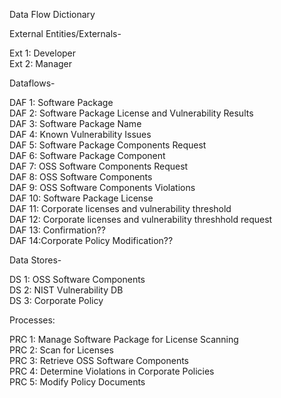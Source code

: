 Data Flow Dictionary</br>

External Entities/Externals-</br>

Ext 1: Developer </br>
Ext 2: Manager</br>

Dataflows-</br>

DAF 1: Software Package</br>
DAF 2: Software Package License and Vulnerability Results</br>
DAF 3: Software Package Name</br>
DAF 4: Known Vulnerability Issues</br>
DAF 5: Software Package Components Request</br>
DAF 6: Software Package Component</br>
DAF 7: OSS Software Components Request</br>
DAF 8: OSS Software Components</br>
DAF 9: OSS Software Components Violations</br>
DAF 10: Software Package License</br>
DAF 11: Corporate licenses and vulnerability threshold</br>
DAF 12: Corporate licenses and vulnerability threshhold request</br>
DAF 13: Confirmation??</br>
DAF 14:Corporate Policy Modification??</br>



Data Stores-</br>

DS 1: OSS Software Components</br>
DS 2: NIST Vulnerability DB</br>
DS 3: Corporate Policy</br>

Processes:</br>

PRC 1: Manage Software Package for License Scanning</br>
PRC 2: Scan for Licenses</br>
PRC 3: Retrieve OSS Software Components</br>
PRC 4: Determine Violations in Corporate Policies</br>
PRC 5: Modify Policy Documents</br>

